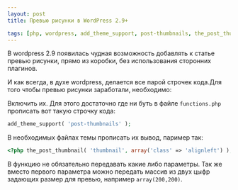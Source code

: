 ```yaml
---
layout: post
title: Превью рисунки в WordPress 2.9+

tags: [php, wordpress, add_theme_support, post-thumbnails, the_post_thumbnail, thumbnail]
---
```


В wordpress 2.9 появилась чудная возможность добавлять к статье превью рисунки, прямо из коробки, без использования сторонних плагинов.

И как всегда, в духе wordpress, делается все парой строчек кода.Для того чтобы превью рисунки заработали, необходимо:

Включить их. Для этого достаточно где ни буть в файле `functions.php` прописать вот такую строчку кода:

```php
add_theme_support( 'post-thumbnails' );
```

В необходимых файлах темы прописать их вывод, паример так:

```php
<?php the_post_thumbnail( 'thumbnail', array('class' => 'alignleft') ); ?>
```

В функцию не обязательно передавать какие либо параметры. Так же вместо первого параметра можно передать массив из двух цыфр задающих размер для превью, например `array(200,200)`.
